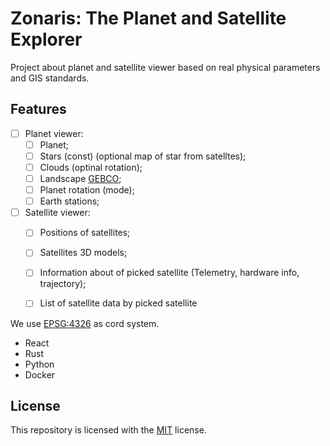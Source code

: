 # Zonaris: The Planet and Satellite Explorer
Project about planet and satellite viewer based on real physical parameters and GIS standards.

 
## Features
- [ ] Planet viewer:
  - [ ] Planet;
  - [ ] Stars (const) (optional map of star from satelltes);
  - [ ] Clouds (optinal rotation);
  - [ ] Landscape [GEBCO](https://www.gebco.net/data_and_products/gridded_bathymetry_data/);
  - [ ] Planet rotation (mode);
  - [ ] Earth stations;

- [ ] Satellite viewer:
  - [ ] Positions of satellites;
  - [ ] Satellites 3D models;
  - [ ] Information about of picked satellite (Telemetry, hardware info, trajectory);
  - [ ] List of satellite data by picked satellite


We use [EPSG:4326](https://epsg.io/4326) as cord system.

- React
- Rust
- Python
- Docker

## License
This repository is licensed with the [MIT](LICENSE) license.
